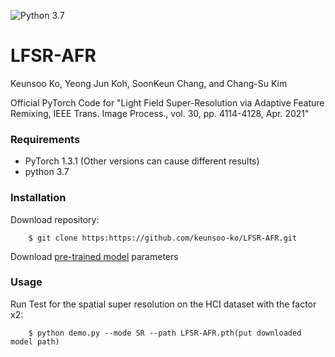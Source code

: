 ![Python 3.7](https://img.shields.io/badge/python-3.7-green.svg)



# LFSR-AFR

Keunsoo Ko, Yeong Jun Koh, SoonKeun Chang, and Chang-Su Kim

Official PyTorch Code for 
"Light Field Super-Resolution via Adaptive Feature Remixing, IEEE Trans. Image Process., vol. 30, pp. 4114-4128, Apr. 2021"

### Requirements
- PyTorch 1.3.1 (Other versions can cause different results)
- python 3.7

### Installation
Download repository:
```
    $ git clone https:https://github.com/keunsoo-ko/LFSR-AFR.git
```
Download [pre-trained model](https://drive.google.com/file/d/15Y5KrMbD1lpMN2jUeV9KLChaERG3q_Zf/view?usp=sharing) parameters

### Usage
Run Test for the spatial super resolution on the HCI dataset with the factor x2:
```
    $ python demo.py --mode SR --path LFSR-AFR.pth(put downloaded model path)
```
